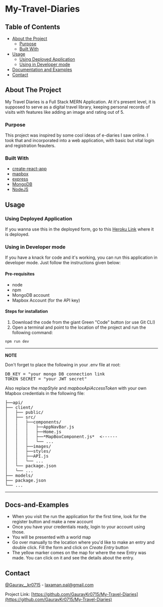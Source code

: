 # My-Travel-Diaries

<!-- TABLE OF CONTENTS -->
## Table of Contents

* [About the Project](#about-the-project)
  * [Purpose](#purpose)
  * [Built With](#built-with)
* [Usage](#usage)
  * [Using Deployed Application](#Using-Deployed-Application)
  * [Using in Developer mode](#Using-in-Developer-mode)
* [Documentation and Examples](#docs-and-examples)
* [Contact](#contact)

<!-- ABOUT THE PROJECT -->
## About The Project
My Travel Diaries is a Full Stack MERN Application. At it's present level, it is supposed to serve as a digital travel library, keeping personal records of visits with features
like adding an image and rating out of 5.

### Purpose

This project was inspired by some cool ideas of e-diaries I saw online. I took that and incorporated into a web application, with basic but vital login and registration feauters.

### Built With

* [create-react-app](https://github.com/facebook/create-react-app)
* [mapbox](https://github.com/mapbox)
* [express](https://github.com/expressjs/express)
* [MongoDB](https://github.com/mongodb/mongo)
* [NodeJS](https://github.com/nodejs/node)

<!-- Usage -->
## Usage

### Using Deployed Application

If you wanna use this in the deployed form, go to this [Heroku Link](https://sleepy-eyrie-19938.herokuapp.com/) where it is deployed.

### Using in Developer mode

If you have a knack for code and it's working, you can run this application in developer mode. Just follow the instructions given below:

#### Pre-requisites
* node
* npm
* MongoDB account
* Mapbox Account (for the API key)

#### Steps for installation
1. Download the code from the giant Green "Code" button (or use Git CLI)
2. Open a terminal and point to the location of the project and run the following command:
```sh
npm run dev
```
---
**NOTE**

Don't forget to place the following in your .env file at root:
<pre>
DB_KEY = "your mongo DB connection link
TOKEN_SECRET = "your JWT secret"
</pre> 
Also replace the *mapStyle* and *mapboxApiAccessToken* with your own Mapbox credentials in the following file:
<pre>
├──api/
├── client/
│   ├── public/
│   ├── src/
│   │   ├──components/
│   │   │   ├──AppNavBar.js
│   │   │   ├──Home.js
│   │   │   ├──*MapBoxComponent.js*  <------
│   │   │   └── ...
│   │   ├──images/
│   │   ├──styles/
│   │   ├──API.js
│   │   └── ...
│   └── package.json
│   └── ...
├── models/
├── package.json
└── ...
</pre>

---

<!-- DOCUMENTATION and EXAMPLES -->
## Docs-and-Examples
* When you visit the run the application for the first time, look for the register button and make a new account
* Once you have your credentials ready, login to your account using those.
* You will be presented with a world map
* Go over manually to the location where you'd like to make an entry and double click. Fill the form and click on *Create Entry* button
* The yellow marker comes on the map for where the new Entry was made. You can click on it and see the details about the entry.

<!-- CONTACT -->
## Contact

[@Gaurav__kr0715](https://www.instagram.com/Gaurav__kr0715/) - laxaman.pal@gmail.com

Project Link: [https://github.com/GauravKr0715/My-Travel-Diaries](https://github.com/GauravKr0715/My-Travel-Diaries)
